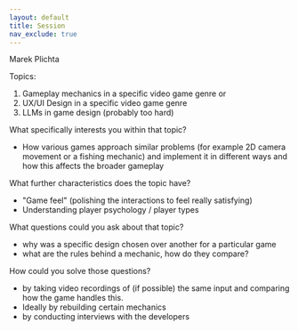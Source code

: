 ```yaml
---
layout: default
title: Session
nav_exclude: true
---
```


Marek Plichta

Topics:
1. Gameplay mechanics in a specific video game genre
or
2. UX/UI Design in a specific video game genre
3. LLMs in game design (probably too hard)

What specifically interests you within that topic?
- How various games approach similar problems (for example 2D camera movement or a fishing mechanic) and implement it in different ways and how this affects the broader gameplay

What further characteristics does the topic have?
- "Game feel" (polishing the interactions to feel really satisfying)
- Understanding player psychology / player types 

What questions could you ask about that topic?
- why was a specific design chosen over another for a particular game
- what are the rules behind a mechanic, how do they compare?

How could you solve those questions?
- by taking video recordings of (if possible) the same input and comparing how the game handles this. 
- Ideally by rebuilding certain mechanics 
- by conducting interviews with the developers 



